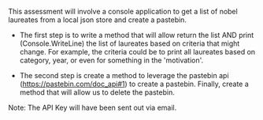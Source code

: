 This assessment will involve a console application to get a list of nobel laureates from a local json store and create a pastebin.

- The first step is to write a method that will allow return the list AND print (Console.WriteLine) the list of laureates based on criteria that might change. For example, the criteria could be to print all laureates based on category, year, or even for something in the 'motivation'.


- The second step is create a method to leverage the pastebin api (https://pastebin.com/doc_api#1) to create a pastebin.
Finally, create a method that will allow us to delete the pastebin.

Note: The API Key will have been sent out via email.
